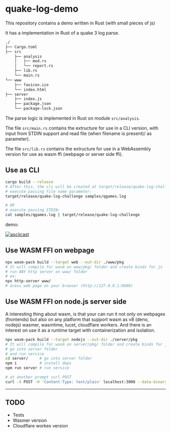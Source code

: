 # quake-log-demo

This repository contains a demo written in Rust (with small pieces of js)

It has a implementation in Rust of a quake 3 log parse.

```sh
./
├── Cargo.toml
├── src
    ├── analysis
    │   ├── mod.rs
    │   └── report.rs
    ├── lib.rs
    └── main.rs
└── www
    ├── favicon.ico
    └── index.html
├── server
    ├── index.js
    ├── package.json
    └── package-lock.json
```
The parse logic is implemented in Rust on module `src/analysis`.

The file `src/main.rs` contains the extructure for use in a CLI version, with input from STDIN support and read file (when filename is present)/ as parameter).
  
The file `src/lib.rs` contains the extructure for use in a WebAssembly version for use as wasm ffi (webpage or server side ffi).

## Use as CLI

```sh
cargo build --release
# After this, the cli will be created at target/release/quake-log-challenge
# execute passing file name parameter:
target/release/quake-log-challenge samples/qgames.log

# OR
# execute passing STDIN:
cat samples/qgames.log | target/release/quake-log-challenge 
```

demo:  
  
[![asciicast](https://asciinema.org/a/8M6VNnw8fqtxOK1VqQOd1T6eF.svg)](https://asciinema.org/a/8M6VNnw8fqtxOK1VqQOd1T6eF)

## Use WASM FFI on webpage

```bash
npx wasm-pack build --target web --out-dir ./www/pkg
# It will compile for wasm on www/pkg/ folder and create binds for js
# run ANY http server on www/ folder
# ex: 
npx http-server www/ 
# acess web page on your browser (http://127.0.0.1:8080)
```

## Use WASM FFI on node.js server side

A interesting thing about wasm, is that your can run it not only on webpages (frontends) but also on any platform that support wasm as v8 (deno, nodejs)
wasmer, wasmtime, lucet, cloudflare workers.
And there is an interest on use it as a runtime target with containerization and isolation.

```bash
npx wasm-pack build --target nodejs --out-dir ./server/pkg
# It will compile for wasm on server/pkg/ folder and create binds for js
# go into server folder
# and run service
cd server/     # go into server folder
npm i          # install deps
npm run server # run service

# at another prompt curl POST
curl -X POST -H 'Content-Type: text/plain' localhost:3000 --data-binary "@samples/qgames.log"
```

---
## TODO
- Tests
- Wasmer version
- Cloudflare workes version
